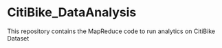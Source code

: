 # CitiBike_DataAnalysis
This repository contains the MapReduce code to run analytics on CitiBike Dataset
